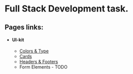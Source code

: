 # Full Stack Development task.

## Pages links:
- #### UI-kit
    - [Colors & Type](https://troalexis.github.io/pages/colors-type)
    - [Cards](https://troalexis.github.io/pages/cards)
    - [Headers & Footers](https://troalexis.github.io/pages/headers-footers)
    - Form Elements - TODO
